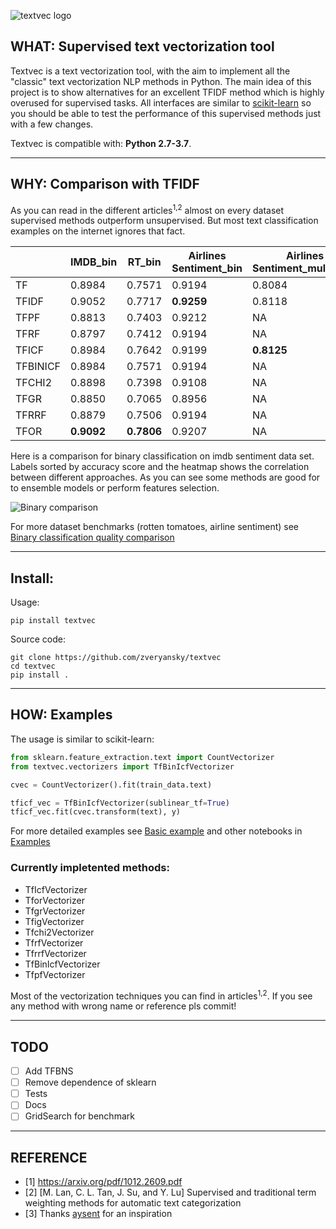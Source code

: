 ![textvec logo](https://github.com/zveryansky/textvec/blob/master/examples/images/logo.png)
## WHAT: Supervised text vectorization tool

Textvec is a text vectorization tool, with the aim to implement all the "classic" text vectorization NLP methods in Python. The main idea of this project is to show alternatives for an excellent TFIDF method which is highly overused for supervised tasks. All interfaces are similar to [scikit-learn](https://github.com/scikit-learn/scikit-learn) so you should be able to test the performance of this supervised methods just with a few changes.

Textvec is compatible with: __Python 2.7-3.7__.

------------------

## WHY: Comparison with TFIDF
As you can read in the different articles<sup>1,2</sup> almost on every dataset supervised methods outperform unsupervised.
But most text classification examples on the internet ignores that fact.

|          |      IMDB_bin      |   RT_bin   |  Airlines Sentiment_bin  | Airlines Sentiment_multiclass | 20news_multiclass |
|----------|--------------------|------------|--------------------------|-------------------------------|-------------------|
| TF       |       0.8984       |   0.7571   |          0.9194          |            0.8084             |       0.8206      |
| TFIDF    |       0.9052       |   0.7717   |        __0.9259__        |            0.8118             |     __0.8575__    |
| TFPF     |       0.8813       |   0.7403   |          0.9212          |              NA               |         NA        |
| TFRF     |       0.8797       |   0.7412   |          0.9194          |              NA               |         NA        |
| TFICF    |       0.8984       |   0.7642   |          0.9199          |          __0.8125__           |       0.8292      |
| TFBINICF |       0.8984       |   0.7571   |          0.9194          |              NA               |         NA        |
| TFCHI2   |       0.8898       |   0.7398   |          0.9108          |              NA               |         NA        |
| TFGR     |       0.8850       |   0.7065   |          0.8956          |              NA               |         NA        |
| TFRRF    |       0.8879       |   0.7506   |          0.9194          |              NA               |         NA        |
| TFOR     |     __0.9092__     | __0.7806__ |          0.9207          |              NA               |         NA        |

Here is a comparison for binary classification on imdb sentiment data set. Labels sorted by accuracy score and the heatmap shows the correlation between different approaches. As you can see some methods are good for to ensemble models or perform features selection.

![Binary comparison](https://github.com/zveryansky/textvec/blob/master/examples/images/imdb_bin.png)

For more dataset benchmarks (rotten tomatoes, airline sentiment) see [Binary classification quality comparison](https://github.com/zveryansky/textvec/blob/master/examples/binary_classification_quality_comparison.ipynb)

------------------

## Install:
Usage:
```
pip install textvec
```

Source code:
```
git clone https://github.com/zveryansky/textvec
cd textvec
pip install .
```

------------------

## HOW: Examples
The usage is similar to scikit-learn:
``` python
from sklearn.feature_extraction.text import CountVectorizer
from textvec.vectorizers import TfBinIcfVectorizer

cvec = CountVectorizer().fit(train_data.text)

tficf_vec = TfBinIcfVectorizer(sublinear_tf=True)
tficf_vec.fit(cvec.transform(text), y)
```
For more detailed examples see [Basic example](https://github.com/zveryansky/textvec/blob/master/examples/basic_usage.ipynb) and other notebooks in [Examples](https://github.com/zveryansky/textvec/blob/master/examples)

### Currently impletented methods:

- TfIcfVectorizer
- TforVectorizer
- TfgrVectorizer
- TfigVectorizer
- Tfchi2Vectorizer
- TfrfVectorizer
- TfrrfVectorizer
- TfBinIcfVectorizer
- TfpfVectorizer

Most of the vectorization techniques you can find in articles<sup>1,2</sup>. If you see any method with wrong name or reference pls commit!

------------------

## TODO
- [ ] Add TFBNS
- [ ] Remove dependence of sklearn
- [ ] Tests
- [ ] Docs
- [ ] GridSearch for benchmark

------------------

## REFERENCE
- [1] https://arxiv.org/pdf/1012.2609.pdf
- [2] [M. Lan, C. L. Tan, J. Su, and Y. Lu] Supervised and traditional term weighting methods for automatic text categorization
- [3] Thanks [aysent](https://aysent.github.io/2015/10/21/supervised-term-weighting.html#motivation-for-text-classification-tasks) for an inspiration
